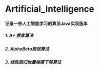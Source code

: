 # Artificial_Intelligence
#### 记录一些人工智能学习的算法Java实现版本
##### 1. A* 搜索算法
##### 2. AlphaBeta剪枝算法
##### 3. 线性回归批量梯度下降算法